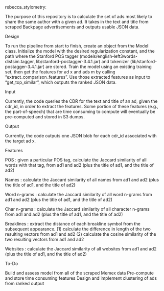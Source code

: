 rebecca_stylometry:

The purpose of this repository is to calculate the set of ads most likely to share the same author with a given ad. It takes in the text and title from scraped Backpage advertisements and outputs usable JSON data.

Design

To run the pipeline from start to finish, create an object from the Model class. Initialize the model with the desired regularization constant, and the path where the Stanford POS tagger (models/english-left3words-distsim.tagger, lib/stanford-postagger-3.4.1.jar) and tokenizer (lib/stanford-postagger-3.4.1.jar) are stored. Train the model using an existing training set, then get the features for ad x and ads m by calling “extract_comparison_features”. Use those extracted features as input to “get_top_similar”, which outputs the ranked JSON data.

Input

Currently, the code queries the CDR for the text and title of an ad, given the cdr_id, in order to extract the features. Some portion of these features (e.g., the part-of-speech) that are time consuming to compute will eventually be pre-computed and stored in S3 dumps.

Output

Currently, the code outputs one JSON blob for each cdr_id associated with the target ad x.

Features

POS : given a particular POS tag, calculate the Jaccard similarity of all words with that tag, from ad1 and ad2 (plus the title of ad1, and the title of ad2)

Names : calculate the Jaccard similarity of all names from ad1 and ad2 (plus the title of ad1, and the title of ad2)

Word n-grams : calculate the Jaccard similarity of all word n-grams from ad1 and ad2 (plus the title of ad1, and the title of ad2)

Char n-grams : calculate the Jaccard similarity of all character n-grams from ad1 and ad2 (plus the title of ad1, and the title of ad2)

Breaklines : extract the distance of each breakline symbol from the subsequent appearance. 
	(1) calculate the difference in length of the two resulting vectors from ad1 and ad2
	(2) calculate the cosine similarity of the two resulting vectors from ad1 and ad2

Websites : calculate the Jaccard similarity of all websites from ad1 and ad2 (plus the title of ad1, and the title of ad2)

To-Do

Build and assess model from all of the scraped Memex data
Pre-compute and store time consuming features 
Design and implement clustering of ads from ranked output